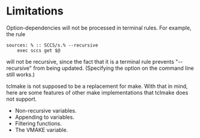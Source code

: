 # Limitations

Option-dependencies will not be processed in terminal rules. For example, the rule

    sources: % :: SCCS/s.% --recursive
    	exec sccs get $@

will not be recursive, since the fact that it is a terminal rule prevents "--recursive" from being updated.  (Specifying the option on the command line still works.) 

tclmake is not supposed to be a replacement for make. With that in mind, here are some features of other make implementations that tclmake does not support.

- Non-recursive variables.
- Appending to variables.
- Filtering functions.
- The VMAKE variable. 